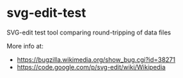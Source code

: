 svg-edit-test
=============

SVG-edit test tool comparing round-tripping of data files

More info at:
* https://bugzilla.wikimedia.org/show_bug.cgi?id=38271
* https://code.google.com/p/svg-edit/wiki/Wikipedia
